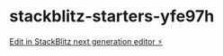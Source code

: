 # stackblitz-starters-yfe97h

[Edit in StackBlitz next generation editor ⚡️](https://stackblitz.com/~/github.com/iorm5/stackblitz-starters-yfe97h)